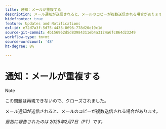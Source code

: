 ```yaml
---
title: 通知：メールが重複する
description: メール通知が送信されると、メールのコピーが複数送信される場合があります。
hidefromtoc: true
feature: Updates and Notifications
exl-id: e72d7a3f-5d75-4433-8696-778d26c19c1d
source-git-commit: 4b156962d5d83984311eb4a3124a6fc864d23249
workflow-type: tm+mt
source-wordcount: '48'
ht-degree: 8%

---
```


# 通知：メールが重複する

>[!NOTE]
>
>この問題は再現できないので、クローズされました。

メール通知が送信されると、メールのコピーが複数送信される場合があります。

_最初に報告されたのは 2025年2月7日（PT）です。_

